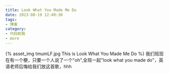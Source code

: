 ```yaml
---
title: Look What You Made Me Do
date: 2023-08-19 12:49:30
tags:
- 博客
category:
- 代码和我
- more
---
```

{% asset_img tmumLF.jpg This is Look What You Made Me Do %}
我们班现在有一个梗，只要一个人说了一个"oh",全班一起"look what you made do"，英语老师后悔给我们放这首歌，hhh